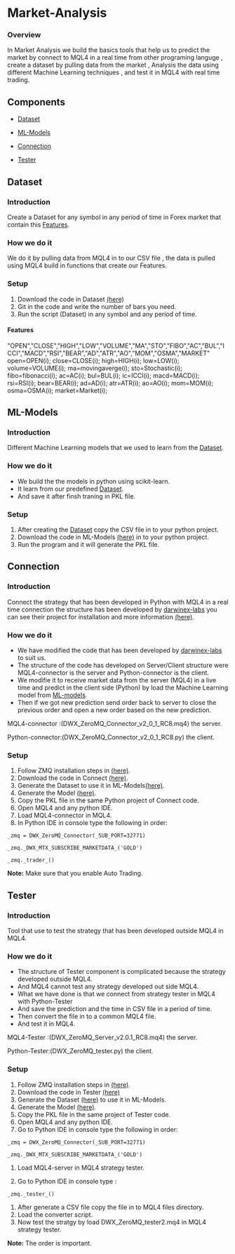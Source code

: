 # Market-Analysis

### Overview

In Market Analysis we build the basics tools that help us to predict the market by connect to MQL4 in a real time from other programing languge , create a dataset by pulling data from the market , Analysis the data using different Machine Learning techniques , and test it in MQL4 with real time trading.

## Components

* [Dataset](#Dataset)

* [ML-Models](#ML-Models)

* [Connection](#Connection)

* [Tester](#Tester)

## Dataset

### Introduction

Create a Dataset for any symbol in any period of time in Forex market that contain this [Features](#Features).

### How we do it
We do it by pulling data from MQL4 in to our CSV file  , the data is pulled using MQL4 build in functions that create our Features.
### Setup
1. Download the code in Dataset [(here)](https://github.com/Financial-ML/Market-Analysis/tree/master/DataSet)
1. Git in the code and write the number of bars you need.
1. Run the script (Dataset) in any symbol and any period of time.
#### Features
"OPEN","CLOSE","HIGH","LOW","VOLUME","MA","STO","FIBO","AC","BUL","ICCI","MACD","RSI","BEAR","AD","ATR","AO","MOM","OSMA","MARKET"
      open=OPEN(i);
      close=CLOSE(i);
      high=HIGH(i);
      low=LOW(i);
      volume=VOLUME(i);
      ma=movingaverge(i);
      sto=Stochastic(i);
      fibo=fibonacci(i);
      ac=AC(i);
      bul=BUL(i);
      ic=ICCI(i);
      macd=MACD(i);
      rsi=RSI(i);
      bear=BEAR(i);
      ad=AD(i);
      atr=ATR(i);
      ao=AO(i);
      mom=MOM(i);
      osma=OSMA(i);
      market=Market(i);
## ML-Models

### Introduction
Different Machine Learning models that we used to learn from the [Dataset](#Dataset).

### How we do it
* We build the the models in python using scikit-learn.
* It learn from our predefined [Dataset](#Dataset).
* And save it after finsh traning in PKL file.

### Setup
1. After creating the [Dataset](#Dataset) copy the CSV file in to your python project.
1. Download the code in ML-Models [(here)](https://github.com/Financial-ML/Market-Analysis/tree/master/ML-Models) in to your python project.
2. Run the program and it will generate the PKL file.

## Connection

### Introduction

Connect the strategy that has been developed in Python with MQL4 in a real time connection the structure has been developed by [darwinex-labs](https://github.com/darwinex) you can see their project for installation and more information [(here)](https://github.com/darwinex/dwx-zeromq-connector).

### How we do it
* We have modified the code that has been developed by [darwinex-labs](https://github.com/darwinex) to suit us.
* The structure of the code has developed on Server/Client structure were MQL4-connector is the server and Python-connector is the client.
* We modifie it to receive market data from the server (MQL4) in a live time and predict in the client side (Python) by load the Machine Learning model from [ML-models](#ML-Models).
* Then if we got new prediction send order back to server to close the previous order and open a new order based on the new prediction.

MQL4-connector  :(DWX_ZeroMQ_Connector_v2_0_1_RC8.mq4) the server.

Python-connector:(DWX_ZeroMQ_Connector_v2_0_1_RC8.py) the client.
### Setup
1. Follow ZMQ installation steps in [(here)](https://github.com/darwinex/dwx-zeromq-connector).
1. Download the code in Connect [(here)](https://github.com/Financial-ML/Market-Analysis/tree/master/Connect).
1. Generate the Dataset to use it in ML-Models[(here)](#Dataset).
1. Generate the Model [(here)](#ML-Models).
1. Copy the PKL file in the same Python project of Connect code.
1. Open MQL4 and any python IDE.
1. Load MQL4-connector in MQL4.
1. In Python IDE in console type the following in order:

```
_zmq = DWX_ZeroMQ_Connector(_SUB_PORT=32771)
```

```
_zmq._DWX_MTX_SUBSCRIBE_MARKETDATA_('GOLD')
```

```
_zmq._trader_()
```

**Note:** Make sure that you enable Auto Trading.

## Tester

### Introduction
Tool that use to test the strategy that has been developed outside MQL4 in MQL4.

### How we do it
* The structure of Tester component is complicated because the strategy developed outside MQL4.
* And MQL4 cannot test any strategy developed out side MQL4. 
* What we have done is that we connect from strategy tester in MQL4 with Python-Tester
* And save the prediction and the time in CSV file in a period of time.
* Then convert the file in to a common MQL4 file.
* And test it in MQL4.

MQL4-Tester  :(DWX_ZeroMQ_Server_v2.0.1_RC8.mq4) the server.

Python-Tester:(DWX_ZeroMQ_tester.py) the client.
### Setup
1. Follow ZMQ installation steps in [(here)](https://github.com/darwinex/dwx-zeromq-connector).
1. Download the code in Tester [(here)](https://github.com/Financial-ML/Market-Analysis/tree/master/Tester)
1. Generate the Dataset [(here)](#Dataset) to use it in ML-Models.
1. Generate the Model [(here)](#ML-Models).
1. Copy the PKL file in the same project of Tester code.
1. Open MQL4 and any python IDE.
1. Go to Python IDE in console type the following in order:

```
_zmq = DWX_ZeroMQ_Connector(_SUB_PORT=32771)
```

```
_zmq._DWX_MTX_SUBSCRIBE_MARKETDATA_('GOLD')
```

1. Load MQL4-server in MQL4 strategy tester.

1. Go to Python IDE in console type :

```
_zmq._tester_()
```
1. After generate a CSV file copy the file in to MQL4 files directory.
1. Load the converter script.
1. Now test the stratgy by load DWX_ZeroMQ_tester2.mq4 in MQL4 strategy tester.

**Note:** The order is important.

